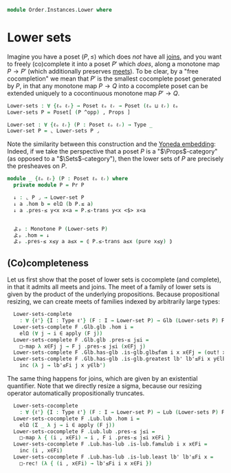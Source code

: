 <!--
```agda
open import Cat.Prelude

open import Data.Sum.Base

open import Order.Instances.Pointwise
open import Order.Instances.Props
open import Order.Diagram.Bottom
open import Order.Diagram.Join
open import Order.Diagram.Meet
open import Order.Diagram.Glb
open import Order.Diagram.Lub
open import Order.Diagram.Top
open import Order.Base

import Order.Reasoning as Pr
```
-->

```agda
module Order.Instances.Lower where
```

# Lower sets

Imagine you have a poset $(P, \le)$ which does _not_ have all [joins],
and you want to freely (co)complete it into a poset $P'$ which _does_,
along a monotone map $P \to P'$ (which additionally preserves [meets]).
To be clear, by a "free cocompletion" we mean that $P'$ is the smallest
cocomplete poset generated by $P$, in that any monotone map $P \to Q$
into a cocomplete poset can be extended uniquely to a cocontinuous
monotone map $P' \to Q$.

[joins]: Order.Diagram.Lub.html
[meets]: Order.Diagram.Glb.html

```agda
Lower-sets : ∀ {ℓₒ ℓᵣ} → Poset ℓₒ ℓᵣ → Poset (ℓₒ ⊔ ℓᵣ) ℓₒ
Lower-sets P = Poset[ (P ^opp) , Props ]

Lower-set : ∀ {ℓₒ ℓᵣ} (P : Poset ℓₒ ℓᵣ) → Type _
Lower-set P = ⌞ Lower-sets P ⌟
```

<!--
```agda
module _ {ℓₒ ℓᵣ} {P : Poset ℓₒ ℓᵣ} where
  private module P = Pr P

  _∈↓_ : P.Ob → Lower-set P → Type _
  a ∈↓ S = a ∈ apply S
```
-->

Note the similarity between this construction and the [Yoneda
embedding]: Indeed, if we take the perspective that a poset $P$ is a
"$\Props$-category" (as opposed to a "$\Sets$-category"), then the lower
sets of $P$ are precisely the presheaves on $P$.

[Yoneda embedding]: Cat.Functor.Hom.html#the-yoneda-embedding

```agda
module _ {ℓₒ ℓᵣ} (P : Poset ℓₒ ℓᵣ) where
  private module P = Pr P

  ↓ : ⌞ P ⌟ → Lower-set P
  ↓ a .hom b = elΩ (b P.≤ a)
  ↓ a .pres-≤ y<x x<a = P.≤-trans y<x <$> x<a


  よₚ : Monotone P (Lower-sets P)
  よₚ .hom = ↓
  よₚ .pres-≤ x≤y a a≤x = ⦇ P.≤-trans a≤x (pure x≤y) ⦈
```


## (Co)completeness

Let us first show that the poset of lower sets is cocomplete (and
complete), in that it admits all meets and joins. The meet of a family
of lower sets is given by the product of the underlying propositions.
Because propositional resizing, we can create meets of families indexed
by arbitrarily large types:

```agda
  Lower-sets-complete
    : ∀ {ℓ'} {I : Type ℓ'} (F : I → Lower-set P) → Glb (Lower-sets P) F
  Lower-sets-complete F .Glb.glb .hom i =
    elΩ (∀ j → i ∈ apply (F j))
  Lower-sets-complete F .Glb.glb .pres-≤ j≤i =
    □-map λ x∈Fj j → F j .pres-≤ j≤i (x∈Fj j)
  Lower-sets-complete F .Glb.has-glb .is-glb.glb≤fam i x x∈Fj = (out! x∈Fj) i
  Lower-sets-complete F .Glb.has-glb .is-glb.greatest lb' lb'≤Fi x y∈lb' =
    inc (λ j → lb'≤Fi j x y∈lb')
```

The same thing happens for joins, which are given by an existential
quantifier. Note that we directly resize a sigma, because our resizing
operator automatically propositionally truncates.

```agda
  Lower-sets-cocomplete
    : ∀ {ℓ'} {I : Type ℓ'} (F : I → Lower-set P) → Lub (Lower-sets P) F
  Lower-sets-cocomplete F .Lub.lub .hom i =
    elΩ (Σ _ λ j → i ∈ apply (F j))
  Lower-sets-cocomplete F .Lub.lub .pres-≤ j≤i =
    □-map λ { (i , x∈Fi) → i , F i .pres-≤ j≤i x∈Fi }
  Lower-sets-cocomplete F .Lub.has-lub .is-lub.fam≤lub i x x∈Fi =
    inc (i , x∈Fi)
  Lower-sets-cocomplete F .Lub.has-lub .is-lub.least lb' lb'≤Fi x =
    □-rec! (λ { (i , x∈Fi) → lb'≤Fi i x x∈Fi })
```

<!--
```agda
  Lower-sets-meets : (a b : Lower-set P) → Meet (Lower-sets P) a b
  Lower-sets-meets a b .Meet.glb .hom i = (a # i) ∧Ω (b # i)
  Lower-sets-meets a b .Meet.glb .pres-≤ j≤i (aj , bj) =
    a .pres-≤ j≤i aj , b .pres-≤ j≤i bj
  Lower-sets-meets a b .Meet.has-meet .is-meet.meet≤l _ = fst
  Lower-sets-meets a b .Meet.has-meet .is-meet.meet≤r _ = snd
  Lower-sets-meets a b .Meet.has-meet .is-meet.greatest lb' f g x x∈lb' =
    (f x x∈lb') , (g x x∈lb')

  Lower-sets-joins : (a b : Lower-set P) → Join (Lower-sets P) a b
  Lower-sets-joins a b .Join.lub .hom i = (a # i) ∨Ω (b # i)
  Lower-sets-joins a b .Join.lub .pres-≤ j≤i =
    ∥-∥-map [ (inl ⊙ a .pres-≤ j≤i) , inr ⊙ b .pres-≤ j≤i ]
  Lower-sets-joins a b .Join.has-join .is-join.l≤join x x∈a = inc (inl x∈a)
  Lower-sets-joins a b .Join.has-join .is-join.r≤join x x∈b = inc (inr x∈b)
  Lower-sets-joins a b .Join.has-join .is-join.least ub' f g x =
    ∥-∥-rec! [ (f x) , (g x) ]

  Lower-sets-top : Top (Lower-sets P)
  Lower-sets-top .Top.top .hom _ = ⊤Ω
  Lower-sets-top .Top.top .pres-≤ _ _ = tt
  Lower-sets-top .Top.has-top _ _ _ = tt

  Lower-sets-bottom : Bottom (Lower-sets P)
  Lower-sets-bottom .Bottom.bot .hom _ = ⊥Ω
  Lower-sets-bottom .Bottom.bot .pres-≤ _ ff = absurd ff
  Lower-sets-bottom .Bottom.has-bottom _ _ ff = absurd ff
```
-->

